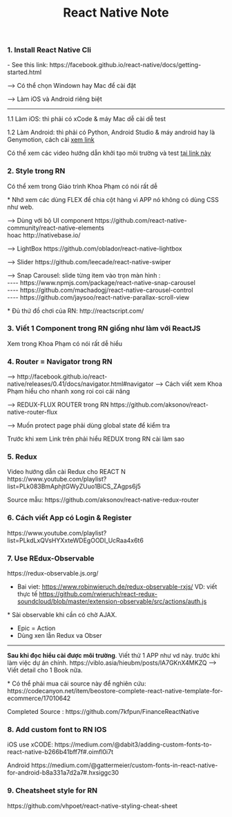 <h1 align='center'>React Native Note</h1>
<br />
<h3>1. Install React Native Cli</h3>
<p>- See this link: https://facebook.github.io/react-native/docs/getting-started.html</p>
<p>--> Có thể chọn Windown hay Mac để cài đặt</p>
<p>--> Làm iOS và Android riêng biệt</p>
<hr />
<p>1.1 Làm iOS: thì phải có xCode & máy Mac dễ cài dễ test</p>
<p>1.2 Làm Android: thì phải có Python, Android Studio & máy android hay là Genymotion, cách cài <a href="https://hocthietkeweb.net.vn/huong-dan-cai-dat-may-ao-genymotion-de-test-ung-dung-android.html">xem link</a></p>
<p>Có thể xem các video hướng dẫn khởi tạo môi trường và test 
<a href="https://www.youtube.com/playlist?list=PLzrVYRai0riQsPYaBX-aNz8YCmtDsg17A">tại link này</a></p>
<h3>2. Style trong RN</h3>
<p>Có thể xem trong Giáo trình Khoa Phạm có nói rất dễ</p>
<p>* Nhớ xem các dùng FLEX để chia cột hàng vì APP nó không có dùng CSS như web.</p>
<p>--> Dùng với bộ UI component https://github.com/react-native-community/react-native-elements
<br /> hoac http://nativebase.io/ </p>
<p>--> LightBox https://github.com/oblador/react-native-lightbox </p>
<p>--> Slider https://github.com/leecade/react-native-swiper</p>
<p>--> Snap Carousel: slide từng item vào trọn màn hình : 
<br />---- https://www.npmjs.com/package/react-native-snap-carousel 
<br />---- https://github.com/machadogj/react-native-carousel-control
<br />---- https://github.com/jaysoo/react-native-parallax-scroll-view
</p>

<p>* Đủ thứ đồ chơi của RN: http://reactscript.com/</p>
<h3>3. Viết 1 Component trong RN giống như làm với ReactJS</h3>
<p>Xem trong Khoa Phạm có nói rất dễ hiểu</p>
<h3>4. Router = Navigator trong RN</h3>
--> http://facebook.github.io/react-native/releases/0.41/docs/navigator.html#navigator
--> Cách viết xem Khoa Phạm hiểu cho nhanh xong roi coi cái nâng 
<p>--> REDUX-FLUX ROUTER trong RN https://github.com/aksonov/react-native-router-flux</p>
<p>--> Muốn protect page phải dùng global state để kiểm tra</p>
<p> Trước khi xem Link trên phải hiểu REDUX trong RN cài làm sao</p>
<h3>5. Redux </h3>
<p>Video hướng dẫn cài Redux cho REACT N https://www.youtube.com/playlist?list=PLk083BmAphjtGWyZUuo1BiCS_ZAgps6j5 </p>
<p>Source mẫu: https://github.com/aksonov/react-native-redux-router</p>
<h3>6. Cách viết App có Login & Register</h3>
https://www.youtube.com/playlist?list=PLkdLxQVsHYXxteWDEgOODl_UcRaa4x6t6
<h3>7. Use REdux-Observable</h3>
https://redux-observable.js.org/

- Bai viet: https://www.robinwieruch.de/redux-observable-rxjs/
VD: viết thực tế https://github.com/rwieruch/react-redux-soundcloud/blob/master/extension-observable/src/actions/auth.js 
<p>* Sài observable khi cần có chờ AJAX. </p>
<ul>
<li>Epic = Action </li>
<li> Dùng xen lẫn Redux va Obser</li>
</ul>
<hr />
<b style="color: 'red'">Sau khi đọc hiểu cài được môi trường</b>. Viết thử 1 APP như vd này. trước khi làm việc dự án chính.
https://viblo.asia/hieubm/posts/lA7GKnX4MKZQ
--> Viết detail cho 1 Book nữa. 
<p>* Có thể phải mua cái source này để nghiên cứu: https://codecanyon.net/item/beostore-complete-react-native-template-for-ecommerce/17010642</p>
<p>Completed Source : https://github.com/7kfpun/FinanceReactNative </p>

<h3>8. Add custom font to RN IOS</h3>
<p>iOS use xCODE: https://medium.com/@dabit3/adding-custom-fonts-to-react-native-b266b41bff7f#.oimfl0i7t</p>
<p>Android https://medium.com/@gattermeier/custom-fonts-in-react-native-for-android-b8a331a7d2a7#.hxsiggc30</p>

<h3>9. Cheatsheet style for RN</h3>
<p>https://github.com/vhpoet/react-native-styling-cheat-sheet</p>
